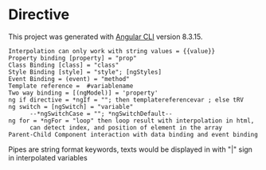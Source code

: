 # Directive

This project was generated with [Angular CLI](https://github.com/angular/angular-cli) version 8.3.15.

    Interpolation can only work with string values = {{value}}
    Property binding [property] = "prop"
    Class Binding [class] = "class"
    Style Binding [style] = "style"; [ngStyles]
    Event Binding = (event) = "method"
    Template reference =  #variablename
    Two way binding = [(ngModel)] = 'property'
    ng if directive = *ngIf = ""; then templatereferencevar ; else tRV
    ng switch = [ngSwitch] = "variable"
          --*ngSwitchCase = ""; *ngSwitchDefault--
    ng for = *ngFor = "loop" then loop result with interpolation in html, 
          can detect index, and position of element in the array 
    Parent-Child Component interaction with data binding and event binding
   Pipes are string format keywords, texts would be displayed in with "|" sign in interpolated variables
